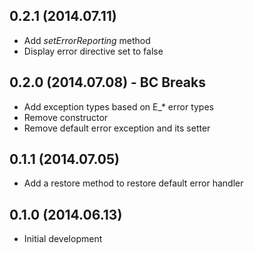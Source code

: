## 0.2.1 (2014.07.11)
* Add *setErrorReporting* method
* Display error directive set to false

## 0.2.0 (2014.07.08) - BC Breaks
* Add exception types based on E_* error types
* Remove constructor
* Remove default error exception and its setter

## 0.1.1 (2014.07.05)
* Add a restore method to restore default error handler

## 0.1.0 (2014.06.13)
* Initial development
